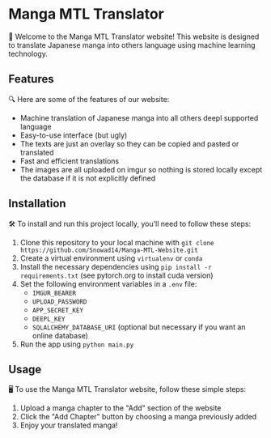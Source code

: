 # Manga MTL Translator

👋 Welcome to the Manga MTL Translator website! This website is designed to translate Japanese manga into others language using machine learning technology.

## Features

🔍 Here are some of the features of our website:

- Machine translation of Japanese manga into all others deepl supported language
- Easy-to-use interface (but ugly)
- The texts are just an overlay so they can be copied and pasted or translated
- Fast and efficient translations
- The images are all uploaded on imgur so nothing is stored locally except the database if it is not explicitly defined

## Installation

🛠️ To install and run this project locally, you'll need to follow these steps:

1. Clone this repository to your local machine with ```git clone https://github.com/Snowad14/Manga-MTL-Website.git```
2. Create a virtual environment using `virtualenv` or `conda`
3. Install the necessary dependencies using `pip install -r requirements.txt` (see pytorch.org to install cuda version)
4. Set the following environment variables in a `.env` file:
   - `IMGUR_BEARER`
   - `UPLOAD_PASSWORD`
   - `APP_SECRET_KEY`
   - `DEEPL_KEY`
   - `SQLALCHEMY_DATABASE_URI` (optional but necessary if you want an online database)
5. Run the app using `python main.py`

## Usage

🖥️ To use the Manga MTL Translator website, follow these simple steps:

1. Upload a manga chapter to the "Add" section of the website
2. Click the "Add Chapter" button by choosing a manga previously added
3. Enjoy your translated manga!